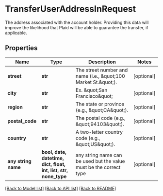 # TransferUserAddressInRequest

The address associated with the account holder. Providing this data will improve the likelihood that Plaid will be able to guarantee the transfer, if applicable.

## Properties
Name | Type | Description | Notes
------------ | ------------- | ------------- | -------------
**street** | **str** | The street number and name (i.e., \&quot;100 Market St.\&quot;). | [optional] 
**city** | **str** | Ex. \&quot;San Francisco\&quot; | [optional] 
**region** | **str** | The state or province (e.g., \&quot;CA\&quot;). | [optional] 
**postal_code** | **str** | The postal code (e.g., \&quot;94103\&quot;). | [optional] 
**country** | **str** | A two-letter country code (e.g., \&quot;US\&quot;). | [optional] 
**any string name** | **bool, date, datetime, dict, float, int, list, str, none_type** | any string name can be used but the value must be the correct type | [optional]

[[Back to Model list]](../README.md#documentation-for-models) [[Back to API list]](../README.md#documentation-for-api-endpoints) [[Back to README]](../README.md)


